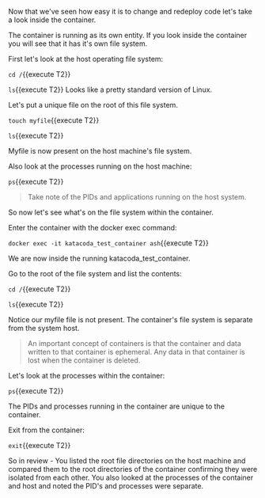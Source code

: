 Now that we've seen how easy it is to change and redeploy code let's take a look inside the container.

The container is running as its own entity.  If you look inside the container you will see that it has it's own file system.

First let's look at the host operating file system:

`cd /`{{execute T2}}

`ls`{{execute T2}}
Looks like a pretty standard version of Linux.  

Let's put a unique file on the root of this file system.

`touch myfile`{{execute T2}}

`ls`{{execute T2}}

Myfile is now present on the host machine's file system.

Also look at the processes running on the host machine:

`ps`{{execute T2}}

>Take note of the PIDs and applications running on the host system.

So now let's see what's on the file system within the container.

Enter the container with the docker exec command:

`docker exec -it katacoda_test_container ash`{{execute T2}}

We are now inside the running katacoda_test_container.

Go to the root of the file system and list the contents:

`cd /`{{execute T2}}

`ls`{{execute T2}}

Notice our myfile file is not present.  The container's file system is separate from the system host.  

>An important concept of containers is that the container and data written to that container is ephemeral.  Any data in that container is lost when the container is deleted.

Let's look at the processes within the container:

`ps`{{execute T2}}

The PIDs and processes running in the container are unique to the container.

Exit from the container:

`exit`{{execute T2}}

So in review -  You listed the root file directories on the host machine and compared them to the root directories of the container confirming they were isolated from each other.  You also looked at the processes of the container and host and noted the PID's and processes were separate. 